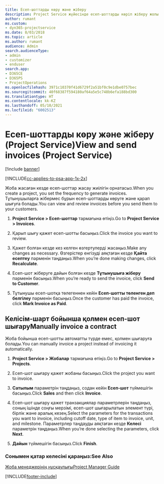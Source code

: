 ```yaml
---
title: Есеп-шоттарды көру және жіберу
description: Project Service жүйесінде есеп-шоттарды көріп жіберу жолы
author: rumant
ms.custom:
- dyn365-projectservice
ms.date: 8/03/2018
ms.topic: article
ms.author: rumant
audience: Admin
search.audienceType:
- admin
- customizer
- enduser
search.app:
- D365CE
- D365PS
- ProjectOperations
ms.openlocfilehash: 3971c10370f41d6729f2a51bf0c9e1dbe0757bec
ms.sourcegitcommit: 40f68387f594180af64a5e5c748b6efa188bd300
ms.translationtype: HT
ms.contentlocale: kk-KZ
ms.lasthandoff: 05/10/2021
ms.locfileid: "6002513"
---
```

# <a name="view-and-send-invoices-project-service"></a><span data-ttu-id="0b158-103">Есеп-шоттарды көру және жіберу (Project Service)</span><span class="sxs-lookup"><span data-stu-id="0b158-103">View and send invoices (Project Service)</span></span>

[!include [banner](../includes/psa-now-project-operations.md)]

[!INCLUDE[cc-applies-to-psa-app-1x-2x](../includes/cc-applies-to-psa-app-1x-2x.md)]

<span data-ttu-id="0b158-104">Жоба жасаған кезде есеп-шоттар жасау жиілігін орнатасыз.</span><span class="sxs-lookup"><span data-stu-id="0b158-104">When you create a project, you set the frequency to generate invoices.</span></span> <span data-ttu-id="0b158-105">Тұтынушыларға жібермес бұрын есеп-шоттарды көруге және қарап шығуға болады.</span><span class="sxs-lookup"><span data-stu-id="0b158-105">You can view and review invoices before you send them to your customers.</span></span>  
  
1.  <span data-ttu-id="0b158-106">**Project Service > Есеп-шоттар** тармағына өтіңіз.</span><span class="sxs-lookup"><span data-stu-id="0b158-106">Go to **Project Service > Invoices**.</span></span>  
  
2.  <span data-ttu-id="0b158-107">Қарып шығу қажет есеп-шотты басыңыз.</span><span class="sxs-lookup"><span data-stu-id="0b158-107">Click the invoice you want to review.</span></span>  
  
3.  <span data-ttu-id="0b158-108">Қажет болған кезде кез келген өзгертулерді жасаңыз.</span><span class="sxs-lookup"><span data-stu-id="0b158-108">Make any changes as necessary.</span></span> <span data-ttu-id="0b158-109">Өзгерістер енгізуді аяқтаған кезде **Қайта есептеу** пәрменін таңдаңыз.</span><span class="sxs-lookup"><span data-stu-id="0b158-109">When you’re done making changes, click **Recalculate**.</span></span>  
  
4.  <span data-ttu-id="0b158-110">Есеп-шот жіберуге дайын болған кезде **Тұтынушыға жіберу** пәрменін басыңыз.</span><span class="sxs-lookup"><span data-stu-id="0b158-110">When you’re ready to send the invoice, click **Send to Customer**.</span></span>  
  
5.  <span data-ttu-id="0b158-111">Тұтынушы есеп-шотқа төлегеннен кейін **Есеп-шотты төленген деп белгілеу** пәрменін басыңыз.</span><span class="sxs-lookup"><span data-stu-id="0b158-111">Once the customer has paid the invoice, click **Mark Invoice as Paid**.</span></span>  
  
## <a name="manually-invoice-a-contract"></a><span data-ttu-id="0b158-112">Келісім-шарт бойынша қолмен есеп-шот шығару</span><span class="sxs-lookup"><span data-stu-id="0b158-112">Manually invoice a contract</span></span>  
 <span data-ttu-id="0b158-113">Жоба бойынша есеп-шотты автоматты түрде емес, қолмен шығаруға болады.</span><span class="sxs-lookup"><span data-stu-id="0b158-113">You can manually invoice a project instead of invoicing it automatically.</span></span>  
  
1.  <span data-ttu-id="0b158-114">**Project Service > Жобалар** тармағына өтіңіз.</span><span class="sxs-lookup"><span data-stu-id="0b158-114">Go to **Project Service > Projects**.</span></span>  
  
2.  <span data-ttu-id="0b158-115">Есеп-шот шығару қажет жобаны басыңыз.</span><span class="sxs-lookup"><span data-stu-id="0b158-115">Click the project you want to invoice.</span></span>  
  
3.  <span data-ttu-id="0b158-116">**Сатылым** параметрін таңдаңыз, содан кейін **Есеп-шот** түймешігін басыңыз.</span><span class="sxs-lookup"><span data-stu-id="0b158-116">Click **Sales** and then click **Invoice**.</span></span>  
  
4.  <span data-ttu-id="0b158-117">Есеп-шот шығару қажет транзакциялар параметрлерін таңдаңыз, соның ішінде соңғы мерзімі, есеп-шот шығарылатын элемент түрі, бірлік және аралық кезең.</span><span class="sxs-lookup"><span data-stu-id="0b158-117">Select the parameters for the transactions you want to invoice, including cutoff date, type of item to invoice, unit, and milestone.</span></span> <span data-ttu-id="0b158-118">Параметрлер таңдауды аяқтаған кезде **Келесі** параметрін таңдаңыз.</span><span class="sxs-lookup"><span data-stu-id="0b158-118">When you’re done selecting the parameters, click **Next**.</span></span>  
  
5.  <span data-ttu-id="0b158-119">**Дайын** түймешігін басыңыз.</span><span class="sxs-lookup"><span data-stu-id="0b158-119">Click **Finish**.</span></span>  
  
### <a name="see-also"></a><span data-ttu-id="0b158-120">Сонымен қатар келесіні қараңыз:</span><span class="sxs-lookup"><span data-stu-id="0b158-120">See Also</span></span>  
 [<span data-ttu-id="0b158-121">Жоба менеджерінің нұсқаулығы</span><span class="sxs-lookup"><span data-stu-id="0b158-121">Project Manager Guide</span></span>](../psa/project-manager-guide.md)


[!INCLUDE[footer-include](../includes/footer-banner.md)]